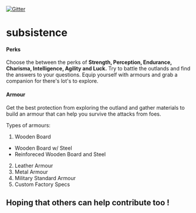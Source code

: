 [![Gitter](https://badges.gitter.im/opnclxi-subsistence/community.svg)](https://gitter.im/opnclxi-subsistence/community?utm_source=badge&utm_medium=badge&utm_campaign=pr-badge)

# subsistence

#### Perks
Choose the between the perks of __Strength, Perception, Endurance, Charisma, Intelligence, Agility and Luck.__ Try to battle the outlands and find the answers to your questions. Equip yourself with armours and grab a companion for there's lot's to explore.

#### Armour
Get the best protection from exploring the outland and gather materials to build an armour that can help you survive the attacks from foes.

Types of armours:
<br/>
1. Wooden Board
* Wooden Board w/ Steel
* Reinforeced Wooden Board and Steel
2. Leather Armour
3. Metal Armour
4. Military Standard Armour
5. Custom Factory Specs

## Hoping that others can help contribute too !
